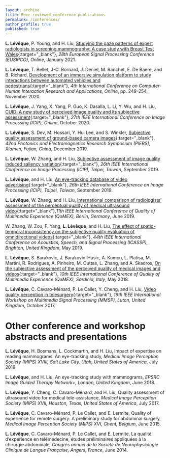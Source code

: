 ```yaml
---
layout: archive
title: Peer-reviewed conference publications
permalink: /conferences/
author_profile: true
published: true
---
```


**L. Lévêque**, P. Young, and H. Liu, [Studying the gaze patterns of expert radiologists in screening mammography: A case study with Breast Test Wales](https://ieeexplore.ieee.org/document/9287678){:target="_blank"}, _28th European Signal Processing Conference (EUSIPCO), Online_, January 2021.

**L. Lévêque**, T. Bellet, J-C. Bornard, J. Deniel, M. Ranchet, E. De Baere, and B. Richard, [Development of an immersive simulation platform to study interactions between automated vehicles and pedestrians](https://www.researchgate.net/publication/344418400_Development_of_an_Immersive_Simulation_Platform_to_Study_Interactions_Between_Automated_Vehicles_and_Pedestrians){:target="_blank"}, _4th International Conference on Computer-Human Interaction Research and Applications, Online_, pp. 249-254, November 2020.

**L. Lévêque**, J. Yang, X. Yang, P. Guo, K. Dasalla, L. Li, Y. Wu, and H. Liu, [CUID: A new study of perceived image quality and its subjective assessment](https://ieeexplore.ieee.org/document/9190737){:target="_blank"}, _27th IEEE International Conference on Image Processing (ICIP), Online_, October 2020.

**L. Lévêque**, S. Dev, M. Hossari, Y. Hui Lee, and S. Winkler, [Subjective quality assessment of ground-based camera images](https://ieeexplore.ieee.org/document/9021449){:target="_blank"}, _42nd Photonics and Electromagnetics Research Symposium (PIERS), Xiamen, Fujian, China_, December 2019.

**L. Lévêque**, W. Zhang, and H. Liu, [Subjective assessment of image quality induced saliency variation](https://ieeexplore.ieee.org/document/8803736){:target="_blank"}, _26th IEEE International Conference on Image Processing (ICIP), Taipei, Taiwan_, September 2019.

**L. Lévêque**, and H. Liu, [An eye-tracking database of video advertising](https://ieeexplore.ieee.org/document/8802989){:target="_blank"}, _26th IEEE International Conference on Image Processing (ICIP), Taipei, Taiwan_, September 2019.

**L. Lévêque**, W. Zhang, and H. Liu, [International comparison of radiologists’ assessment of the perceptual quality of medical ultrasound video](https://ieeexplore.ieee.org/document/8743180){:target="_blank"},_11th IEEE International Conference of Quality of Multimedia Experience (QoMEX), Berlin, Germany_, June 2019.

W. Zhang, W. Zou, F. Yang, **L. Lévêque**, and H. Liu, [The effect of spatio-temporal inconsistency on the subjective quality evaluation of omnidirectional videos](https://ieeexplore.ieee.org/document/8682221){:target="_blank"}, _44th IEEE International Conference on Acoustics, Speech, and Signal Processing (ICASSP), Brighton, United Kingdom_, May 2019.

**L. Lévêque**, S. Barakovic, J. Barakovic-Husic, A. Kumcu, L. Platisa, M. Martini, R. Rodrigues, A. Pinheiro, M. Outtas, L. Zhang, and A. Skadros, [On the subjective assessment of the perceived quality of medical images and videos](https://ieeexplore.ieee.org/document/8463297?part=1){:target="_blank"}, _10th IEEE International Conference of Quality of Multimedia Experience (QoMEX), Sardinia, Italy_, May 2018.

**L. Lévêque**, C. Cavaro-Ménard, P. Le Callet, Y. Cheng, and H. Liu, [Video quality perception in telesurgery](https://ieeexplore.ieee.org/document/8122219){:target="_blank"}, _19th IEEE International Workshop on Multimedia Signal Processing (MMSP), Luton, United Kingdom_, October 2017.


Other conference and workshop abstracts and presentations
==

**L. Lévêque**, H. Bosmans, L. Cockmartin, and H. Liu, Impact of expertise on reading mammograms: An eye-tracking study, _Medical Image Perception Society (MIPS) XVIII, Salt Lake City, Utah, United States of America_, July 2019.

**L. Lévêque**, and H. Liu, An eye-tracking study with mammograms, _EPSRC Image Guided Therapy Network+, London, United Kingdom_, June 2018.

**L. Lévêque**, Y. Cheng, C. Cavaro-Ménard, and H. Liu, Quality assessment of ultrasound video for medical tele-assistance, _Medical Image Perception Society (MIPS) XVII, Houston, Texas, United States of America_, July 2017.

**L. Lévêque**, C. Cavaro-Ménard, P. Le Callet, and E. Lermite, Quality of experience for remote surgery: A preliminary study for abdominal surgery, _Medical Image Perception Society (MIPS) XVI, Ghent, Belgium_, June 2015.

**L. Lévêque**, C. Cavaro-Ménard, P. Le Callet, and E. Lermite, La qualité d’expérience en télémédecine, études préliminaires appliquées à la chirurgie abdominale, _Congrès annuel de la Société de Neurophysiologie Clinique de Langue Française, Angers, France_, June 2014.

